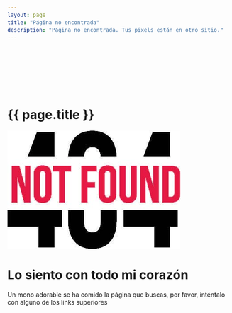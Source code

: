 ```yaml
---
layout: page
title: "Página no encontrada"
description: "Página no encontrada. Tus pixels están en otro sitio."
---  
```


<div class="text-center"  style="margin-top: 150px">
	<h1>{{ page.title }}</h1>
    <img src="/img/404.jpg" alt="{{ page.title }} at {{ site.title }}">
	<h1>Lo siento con todo mi corazón</h1>
	<p>Un mono adorable se ha comido la página que buscas, por favor, inténtalo con alguno de los links superiores</p>
</div>
